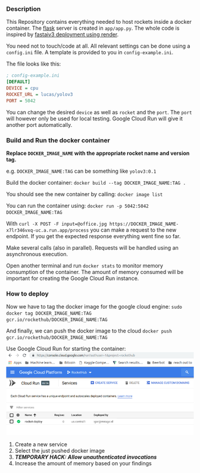 ### Description
This Repository contains everything needed to host rockets inside a docker container. The [flask](http://flask.pocoo.org) server is created
in `app/app.py`. The whole code is inspired by [fastaiv3 deployment using render](https://github.com/render-examples/fastai-v3).

You need not to touch/code at all. All relevant settings can be done using a `config.ini` file. 
A template is provided to you in `config-example.ini`. 

The file looks like this:
``` ini
; config-example.ini
[DEFAULT]
DEVICE = cpu
ROCKET_URL = lucas/yolov3
PORT = 5042
```

You can change the desired `device` as well as `rocket` and the `port`. The `port` will however only be used for local
testing. Google Cloud Run will give it another port automatically.

### Build and Run the docker container

**Replace `DOCKER_IMAGE_NAME` with the appropriate rocket name and version tag.**

e.g. `DOCKER_IMAGE_NAME:TAG` can be something like `yolov3:0.1`


Build the docker container:
`docker build --tag DOCKER_IMAGE_NAME:TAG .`

You should see the new container by calling:
`docker image list`

You can run the container using:
`docker run -p 5042:5042 DOCKER_IMAGE_NAME:TAG`

With `curl -X POST -F input=@office.jpg https://DOCKER_IMAGE_NAME-x7lr346vxq-uc.a.run.app/process` you can make a request to the new endpoint.
If you get the expected response everything went fine so far.

Make several calls (also in parallel). Requests will be handled using an asynchronous execution.

Open another terminal and run `docker stats` to monitor memory consumption of the container.
The amount of memory consumed will be important for creating the Google Cloud Run instance.


### How to deploy

Now we have to tag the docker image for the google cloud engine:
`sudo docker tag DOCKER_IMAGE_NAME:TAG gcr.io/rockethub/DOCKER_IMAGE_NAME:TAG`

And finally, we can push the docker image to the cloud
`docker push gcr.io/rockethub/DOCKER_IMAGE_NAME:TAG`


Use Google Cloud Run for starting the container:
![google cloud run 1](images/google-run-1.png)

1. Create a new service
2. Select the just pushed docker image
3. ***TEMPORARY HACK: Allow unauthenticated invocations***
4. Increase the amount of memory based on your findings

